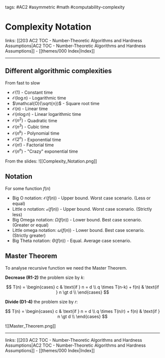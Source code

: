 tags: #AC2 #asymmetric #math #computability-complexity

# Complexity Notation

links: [[203 AC2 TOC - Number-Theoretic Algorithms and Hardness Assumptions|AC2 TOC - Number-Theoretic Algorithms and Hardness Assumptions]] - [[themes/000 Index|Index]]

---

## Different algorithmic complexities

From fast to slow

* $\mathcal{O}(1)$ - Constant time
* $\mathcal{O}(\log n)$ - Logarithmic time
* $\mathcal{O}(\sqrt{n})$ - Square root time
* $\mathcal{O}(n)$ - Linear time
* $\mathcal{O}(n \log n)$ - Linear logarithmic time
* $\mathcal{O}(n^2)$ - Quadratic time
* $\mathcal{O}(n^3)$ - Cubic time
* $\mathcal{O}(n^k)$ - Polynomial time
* $\mathcal{O}(2^n)$ - Exponential time
* $\mathcal{O}(n!)$ - Factorial time
* $\mathcal{O}(n^n)$ - "Crazy" exponential time

From the slides:
![[Complexity_Notation.png]]

## Notation

For some function $f(n)$

* Big O notation: $\mathcal{O}(f(n))$ - Upper bound. Worst case scenario. (Less or equal)
* Little o notation: $\mathcal{o}(f(n))$ - Upper bound. Worst case scenario. (Strictly less)
* Big Omega notation: $\Omega(f(n))$ - Lower bound. Best case scenario. (Greater or equal)
* Little omega notation: $\omega(f(n))$ - Lower bound. Best case scenario. (Strictly greater)
* Big Theta notation: $\Theta(f(n))$ - Equal. Average case scenario.

## Master Theorem

To analyse recursive function we need the Master Theorem.

**Decrease (R1-2)** the problem size by $k$:

$$
T(n) = 
\begin{cases} 
	c & \text{if } n = d \\ 
	q \times T(n-k) + f(n) & \text{if } n \gt d \\ 
\end{cases}
$$

**Divide (D1-4)** the problem size by $r$:

$$
T(n) = 
\begin{cases} 
	c & \text{if } n = d \\ 
	q \times T(n/r) + f(n) & \text{if } n \gt d \\ 
\end{cases}
$$


![[Master_Theorem.png]]

---
links: [[203 AC2 TOC - Number-Theoretic Algorithms and Hardness Assumptions|AC2 TOC - Number-Theoretic Algorithms and Hardness Assumptions]] - [[themes/000 Index|Index]]